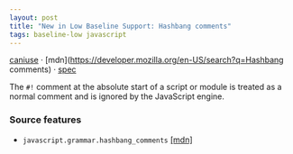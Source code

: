 ```yaml
---
layout: post
title: "New in Low Baseline Support: Hashbang comments"
tags: baseline-low javascript
---
```


[caniuse](https://caniuse.com/?search=hashbang-comments) · [mdn](https://developer.mozilla.org/en-US/search?q=Hashbang comments) · [spec](https://tc39.es/ecma262/multipage/ecmascript-language-lexical-grammar.html#sec-hashbang)

The `#!` comment at the absolute start of a script or module is treated as a normal comment and is ignored by the JavaScript engine.

### Source features

- ``javascript.grammar.hashbang_comments`` [[mdn]](https://developer.mozilla.org/en-US/search?q=javascript.grammar.hashbang_comments)
